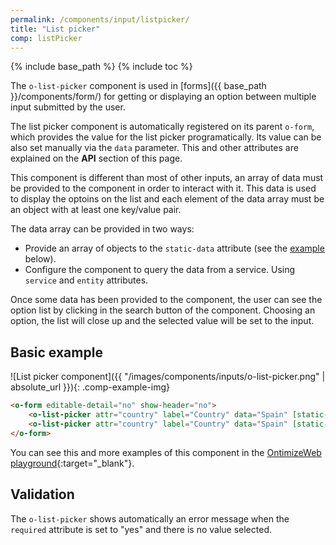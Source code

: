 ```yaml
---
permalink: /components/input/listpicker/
title: "List picker"
comp: listPicker
---
```


{% include base_path %}
{% include toc %}

The `o-list-picker` component is used in [forms]({{ base_path }}/components/form/) for getting or displaying an option between multiple input submitted by the user.

The list picker component is automatically registered on its parent `o-form`, which provides the value for the list picker programatically. Its value can be also set manually via the `data` parameter. This and other attributes are explained on the **API** section of this page.

This component is different than most of other inputs, an array of data must be provided to the component in order to interact with it. This data is used to display the optoins on the list and each element of the data array must be an object with at least one key/value pair. 

The data array can be provided in two ways:
* Provide an array of objects to the `static-data` attribute (see the [example](#basic-example) below).
* Configure the component to query the data from a service. Using `service` and `entity` attributes.

Once some data has been provided to the component, the user can see the option list by clicking in the search button of the component. Choosing an option, the list will close up and the selected value will be set to the input.

## Basic example
![List picker component]({{ "/images/components/inputs/o-list-picker.png" | absolute_url }}){: .comp-example-img}

```html
<o-form editable-detail="no" show-header="no">
    <o-list-picker attr="country" label="Country" data="Spain" [static-data]="getStaticData()" value-column="name" columns="id;name" visible-columns="name" read-only="no" required="yes"></o-list-picker>
    <o-list-picker attr="country" label="Country" data="Spain" [static-data]="getStaticData()" value-column="name" columns="id;name" visible-columns="name" enabled="no"></o-list-picker>
</o-form>
```
You can see this and more examples of this component in the [OntimizeWeb playground](https://try.imatia.com/ontimizeweb/playground/main/inputs/listpicker){:target="_blank"}.

## Validation
The `o-list-picker` shows automatically an error message when the `required` attribute is set to "yes" and there is no value selected.
